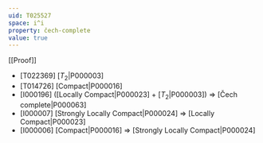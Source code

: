 ```yaml
---
uid: T025527
space: i^i
property: čech-complete
value: true
---
```

[[Proof]]

* [T022369] [$T_2$|P000003]
* [T014726] [Compact|P000016]
* [I000196] ([Locally Compact|P000023] + [$T_2$|P000003]) => [Čech complete|P000063]
* [I000007] [Strongly Locally Compact|P000024] => [Locally Compact|P000023]
* [I000006] [Compact|P000016] => [Strongly Locally Compact|P000024]

